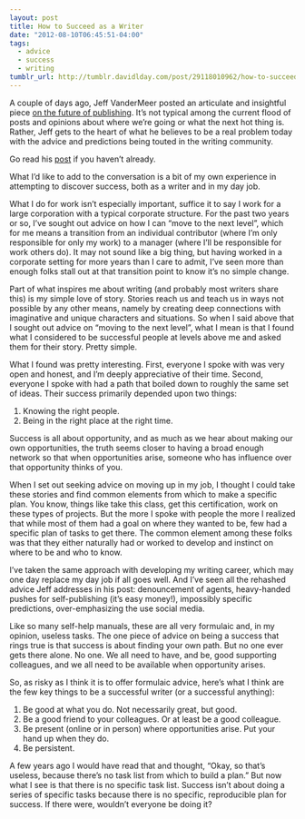 ```yaml
---
layout: post
title: How to Succeed as a Writer
date: "2012-08-10T06:45:51-04:00"
tags:
  - advice
  - success
  - writing
tumblr_url: http://tumblr.davidlday.com/post/29118010962/how-to-succeed-as-a-writer
---
```


A couple of days ago, Jeff VanderMeer posted an articulate and insightful piece
[on the future of publishing](http://www.jeffvandermeer.com/2012/08/06/dreaming-well-does-the-future-of-publishing-need-more-imagination/).
It’s not typical among the current flood of posts and opinions about where we’re
going or what the next hot thing is. Rather, Jeff gets to the heart of what he
believes to be a real problem today with the advice and predictions being touted
in the writing community.

Go read his
[post](http://www.jeffvandermeer.com/2012/08/06/dreaming-well-does-the-future-of-publishing-need-more-imagination/)
if you haven’t already.

What I’d like to add to the conversation is a bit of my own experience in
attempting to discover success, both as a writer and in my day job.

What I do for work isn’t especially important, suffice it to say I work for a
large corporation with a typical corporate structure. For the past two years or
so, I’ve sought out advice on how I can “move to the next level”, which for me
means a transition from an individual contributor (where I’m only responsible
for only my work) to a manager (where I’ll be responsible for work others do).
It may not sound like a big thing, but having worked in a corporate setting for
more years than I care to admit, I’ve seen more than enough folks stall out at
that transition point to know it’s no simple change.

Part of what inspires me about writing (and probably most writers share this) is
my simple love of story. Stories reach us and teach us in ways not possible by
any other means, namely by creating deep connections with imaginative and unique
characters and situations. So when I said above that I sought out advice on
“moving to the next level”, what I mean is that I found what I considered to be
successful people at levels above me and asked them for their story. Pretty
simple.

What I found was pretty interesting. First, everyone I spoke with was very open
and honest, and I’m deeply appreciative of their time. Second, everyone I spoke
with had a path that boiled down to roughly the same set of ideas. Their success
primarily depended upon two things:

1. Knowing the right people.
2. Being in the right place at the right time.

Success is all about opportunity, and as much as we hear about making our own
opportunities, the truth seems closer to having a broad enough network so that
when opportunities arise, someone who has influence over that opportunity thinks
of you.

When I set out seeking advice on moving up in my job, I thought I could take
these stories and find common elements from which to make a specific plan. You
know, things like take this class, get this certification, work on these types
of projects. But the more I spoke with people the more I realized that while
most of them had a goal on where they wanted to be, few had a specific plan of
tasks to get there. The common element among these folks was that they either
naturally had or worked to develop and instinct on where to be and who to know.

I’ve taken the same approach with developing my writing career, which may one
day replace my day job if all goes well. And I’ve seen all the rehashed advice
Jeff addresses in his post: denouncement of agents, heavy-handed pushes for
self-publishing (it’s easy money!), impossibly specific predictions,
over-emphasizing the use social media.

Like so many self-help manuals, these are all very formulaic and, in my opinion,
useless tasks. The one piece of advice on being a success that rings true is
that success is about finding your own path. But no one ever gets there alone.
No one. We all need to have, and be, good supporting colleagues, and we all need
to be available when opportunity arises.

So, as risky as I think it is to offer formulaic advice, here’s what I think are
the few key things to be a successful writer (or a successful anything):

1. Be good at what you do. Not necessarily great, but good.
2. Be a good friend to your colleagues. Or at least be a good colleague.
3. Be present (online or in person) where opportunities arise. Put your hand up
   when they do.
4. Be persistent.

A few years ago I would have read that and thought, “Okay, so that’s useless,
because there’s no task list from which to build a plan.” But now what I see is
that there is no specific task list. Success isn’t about doing a series of
specific tasks because there is no specific, reproducible plan for success. If
there were, wouldn’t everyone be doing it?
